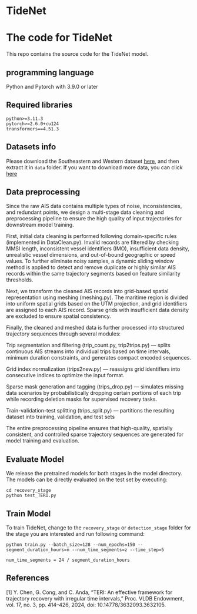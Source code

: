 # TideNet

# The code for TideNet

This repo contains the source code for the TideNet model.

## programming language

Python and Pytorch with 3.9.0 or later

## Required libraries

```
python>=3.11.3
pytorch>=2.6.0+cu124
transformers==4.51.3
```

## Datasets info

Please download the Southeastern and Western dataset [here](https://drive.google.com/file/d/1mZgFtAUj4utaHKD_z9Ly95xgc45J_kZc/view?usp=drive_web), and then extract it in `data` folder.
If you want to download more data, you can click [here](https://hub.marinecadastre.gov/)

## Data preprocessing

Since the raw AIS data contains multiple types of noise, inconsistencies, and redundant points, we design a multi-stage data cleaning and preprocessing pipeline to ensure the high quality of input trajectories for downstream model training.

First, initial data cleaning is performed following domain-specific rules (implemented in DataClean.py). Invalid records are filtered by checking MMSI length, inconsistent vessel identifiers (IMO), insufficient data density, unrealistic vessel dimensions, and out-of-bound geographic or speed values. To further eliminate noisy samples, a dynamic sliding window method is applied to detect and remove duplicate or highly similar AIS records within the same trajectory segments based on feature similarity thresholds.

Next, we transform the cleaned AIS records into grid-based spatial representation using meshing (meshing.py). The maritime region is divided into uniform spatial grids based on the UTM projection, and grid identifiers are assigned to each AIS record. Sparse grids with insufficient data density are excluded to ensure spatial consistency.

Finally, the cleaned and meshed data is further processed into structured trajectory sequences through several modules:

   Trip segmentation and filtering (trip_count.py, trip2trips.py) — splits continuous AIS streams into individual trips based on time intervals, minimum duration constraints, and generates compact encoded sequences.

   Grid index normalization (trips2new.py) — reassigns grid identifiers into consecutive indices to optimize the input format.

   Sparse mask generation and tagging (trips_drop.py) — simulates missing data scenarios by probabilistically dropping certain portions of each trip while recording deletion masks for supervised recovery tasks.

   Train-validation-test splitting (trips_split.py) — partitions the resulting dataset into training, validation, and test sets

The entire preprocessing pipeline ensures that high-quality, spatially consistent, and controlled sparse trajectory sequences are generated for model training and evaluation.

## Evaluate Model

We release the pretrained models for both stages in the model directory. The models can be directly evaluated on the test set by executing:
```
cd recovery_stage
python test_TERI.py
```

## Train Model

To train TideNet, change to the `recovery_stage` or `detection_stage` folder for the stage you are interested and run following command: 

```
python train.py --batch_size=128 --num_epochs=150 --segment_duration_hours=n --num_time_segments=z --time_step=5

num_time_segments = 24 / segment_duration_hours

```
## References

[1]	Y. Chen, G. Cong, and C. Anda, “TERI: An effective framework for trajectory recovery with irregular time intervals,” Proc. VLDB Endowment, vol. 17, no. 3, pp. 414–426, 2024, doi: 10.14778/3632093.3632105.
